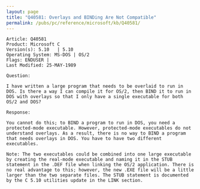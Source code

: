```yaml
---
layout: page
title: "Q40581: Overlays and BINDing Are Not Compatible"
permalink: /pubs/pc/reference/microsoft/kb/Q40581/
---
```


	Article: Q40581
	Product: Microsoft C
	Version(s): 5.10   | 5.10
	Operating System: MS-DOS | OS/2
	Flags: ENDUSER |
	Last Modified: 25-MAY-1989
	
	Question:
	
	I have written a large program that needs to be overlaid to run in
	DOS. Is there a way I can compile it for OS/2, then BIND it to run in
	DOS with overlays so that I only have a single executable for both
	OS/2 and DOS?
	
	Response:
	
	You cannot do this; to BIND a program to run in DOS, you need a
	protected-mode executable. However, protected-mode executables do not
	understand overlays. As a result, there is no way to BIND a program
	that needs overlays in DOS. You have to have two different
	executables.
	
	Note: The two executables could be combined into one large executable
	by creating the real-mode executable and naming it in the STUB
	statement in the .DEF file when linking the OS/2 application. There is
	no real advantage to this; however, the new .EXE file will be a little
	larger than the two separate files. The STUB statement is documented
	by the C 5.10 utilities update in the LINK section.
